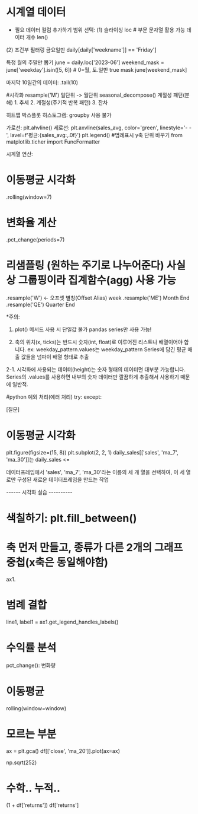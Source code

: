 # 시계열 데이터

- 필요 데이터 컬럼 추가하기
범위 선택:
(1) 슬라이싱
loc # 부문 문자열 활용 가능
데이터 개수 len()

(2) 조건부 필터링
금요일만
daily[daily['weekname']] == 'Friday']

특정 월의 주말만 뽑기
june = daily.loc['2023-06']
weekend_mask = june['weekday'].isin([5, 6]) # 0=월, 토.일만 true mask
june[weekend_mask]

마지막 10일간의 데이터: .tail(10)

#시각화
resample('M') 일단위 -> 월단위
seasonal_decompose()
계절성 패턴(분해) 1. 추세 2. 계절성(주기적 반복 패턴) 3. 잔차

히트맵
박스플롯
히스토그램: groupby 사용 불가

가로선: plt.ahvline()
세로선: plt.axvline(sales_avg, color='green', linestyle='- -', lavel=f'평균:{sales_avg:,.0f}')
plt.legend() #범례표시
y축 단위 바꾸기 from matplotlib.ticher import FuncFormatter

시계열 연산:
# 이동평균 시각화
.rolling(window=7)
# 변화율 계산
.pct_change(periods=7)

# 리샘플링 (원하는 주기로 나누어준다) 사실상 그룹핑이라 집계함수(agg) 사용 가능
.resample('W') <- 오프셋 별칭(Offset Alias) week
.resample('ME') Month End
.resample('QE') Quarter End

*주의: 
1. plot() 메서드 사용 시 단일값 불가 pandas series만 사용 가능!

2. 축의 위치(x, ticks)는 반드시 숫자(int, float)로 이루어진 리스트나 배열이어야 합니다. 
ex: weekday_pattern.values는 weekday_pattern Series에 담긴 평균 매출 값들을 넘파이 배열 형태로 추출

2-1. 시각화에 사용되는 데이터(height)는 숫자 형태의 데이터면 대부분 가능합니다.
Series의 .values를 사용하면 내부의 숫자 데이터만 깔끔하게 추출해서 사용하기 때문에 일반적.

#python
예외 처리(에러 처리) try: except:

[질문]
# 이동평균 시각화
plt.figure(figsize=(15, 8))
plt.subplot(2, 2, 1)
daily_sales[['sales', 'ma_7', 'ma_30']]는 daily_sales <=

데이터프레임에서 'sales', 'ma_7', 'ma_30'라는 이름의 세 개 열을 선택하여, 이 세 열로만 구성된 새로운 데이터프레임을 만드는 작업

------ 시각화 실습 ----------
# 색칠하기: plt.fill_between()

# 축 먼저 만들고, 종류가 다른 2개의 그래프 중첩(x축은 동일해야함)
ax1.

# 범례 결합
line1, label1 = ax1.get_legend_handles_labels()

# 수익률 분석
pct_change(): 변화량

# 이동평균
rolling(window=window)

# 모르는 부분
ax = plt.gca()
df[['close', 'ma_20']].plot(ax=ax)

np.sqrt(252)

# 수학.. 누적..
(1 + df['returns'])
df['returns']
